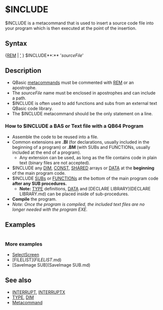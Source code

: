 # $INCLUDE

$INCLUDE is a metacommand that is used to insert a source code file into your program which is then executed at the point of the insertion.

  

## Syntax

{[REM](REM.md) | [']('.md) } $INCLUDE**:** '*sourceFile*'
  

## Description

* QBasic [metacommands](metacommands.md) must be commented with [REM](REM.md) or an apostrophe.
* The *sourceFile* name must be enclosed in apostrophes and can include a path.
* $INCLUDE is often used to add functions and subs from an external text QBasic code library.
* The $INCLUDE metacommand should be the only statement on a line.

### How to $INCLUDE a BAS or Text file with a QB64 Program

* Assemble the code to be reused into a file.
* Common extensions are **.BI** (for declarations, usually included in the beginning of a program) or **.BM** (with SUBs and FUNCTIONs, usually included at the end of a program).
	+ Any extension can be used, as long as the file contains code in plain text (binary files are not accepted).
* $INCLUDE any [DIM](DIM.md), [CONST](CONST.md), [SHARED](SHARED.md) arrays or [DATA](DATA.md) at the **beginning** of the main program code.
* $INCLUDE [SUBs](SUBs.md) or [FUNCTIONs](FUNCTIONs.md) at the bottom of the main program code **after any SUB procedures.**
	+ **Note:** [TYPE](TYPE.md) definitions, [DATA](DATA.md) and [DECLARE LIBRARY](DECLARE LIBRARY.md) can be placed inside of sub-procedures.
* **Compile** the program.
* *Note: Once the program is compiled, the included text files are no longer needed with the program EXE.*

  

## Examples

```  **'$INCLUDE:** 'QB.BI' 
```

### More examples

* [SelectScreen](SelectScreen.md)
* [FILELIST$](FILELIST$.md)
* [SaveImage SUB](SaveImage SUB.md)

  

## See also

* [INTERRUPT](INTERRUPT.md), [INTERRUPTX](INTERRUPTX.md)
* [TYPE](TYPE.md), [DIM](DIM.md)
* [Metacommand](Metacommand.md)

  
